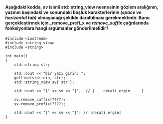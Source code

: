 #### Aşağıdaki kodda, _sv_ isimli std::string_view nesnesinin gözlem aralığının, yazının başındaki ve sonundaki boşluk karakterlerinin _(space ve horizontal tab)_ olmayacağı şekilde daraltılması gerekmektedir. Bunu gerçekleştirmek için  _remove_prefi_x ve _remove_suffix_ çağrılarında fonksiyonlara hangi argümanlar gönderilmelidir?

```
#include <iostream>
#include <string_view>
#include <string>

int main()
{
	std::string str;

	std::cout << "bir yazi girin: ";
	getline(std::cin, str);  
	std::string_view sv{ str };

	std::cout << "|" << sv << "|";  // |    necati ergin     |

	sv.remove_suffix(????);
	sv.remove_prefix(????);

	std::cout << "|" << sv << "|"; // |necati ergin|
}
```
